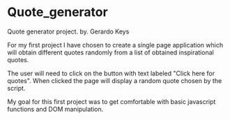 # Quote_generator
Quote generator project.
by. Gerardo Keys

For my first project I have chosen to create a single page application which will obtain different quotes randomly from a
list of obtained inspirational quotes. 

The user will need to click on the button with text labeled "Click here for quotes". When clicked the page will display a 
random quote chosen by the script. 

My goal for this first project was to get comfortable with basic javascript functions and DOM manipulation.
